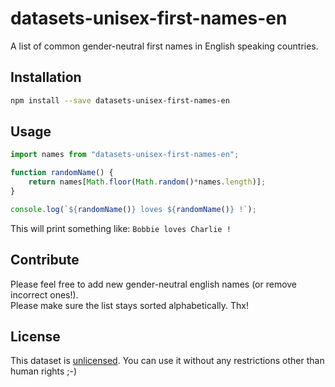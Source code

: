# datasets-unisex-first-names-en
A list of common gender-neutral first names in English speaking countries.

## Installation

```sh
npm install --save datasets-unisex-first-names-en
```

## Usage

```js
import names from "datasets-unisex-first-names-en";

function randomName() {
	return names[Math.floor(Math.random()*names.length)];
}

console.log(`${randomName()} loves ${randomName()} !`);
```

This will print something like: `Bobbie loves Charlie !`


## Contribute

Please feel free to add new gender-neutral english names (or remove incorrect ones!).  
Please make sure the list stays sorted alphabetically. 
Thx!

## License

This dataset is [unlicensed](LICENSE). 
You can use it without any restrictions other than human rights ;-)